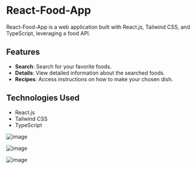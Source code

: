 
# React-Food-App


React-Food-App is a web application built with React.js, Tailwind CSS, and TypeScript, leveraging a food API.

## Features

- **Search**: Search for your favorite foods.
- **Details**: View detailed information about the searched foods.
- **Recipes**: Access instructions on how to make your chosen dish.

## Technologies Used

- React.js
- Tailwind CSS
- TypeScript

![image](https://github.com/NawafIT/React-Food-App/assets/110320315/0d99d290-2488-4df8-8051-1eb8f152318d)

![image](https://github.com/NawafIT/React-Food-App/assets/110320315/0e0b6963-ac15-45c1-8bed-57949fcdceea)

![image](https://github.com/NawafIT/React-Food-App/assets/110320315/a393b06d-aa1b-4357-b03f-d18989fb601f)




